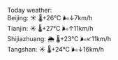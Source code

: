 Today weather:  
Beijing: ☀️   🌡️+26°C 🌬️↓7km/h  
Tianjin: ☀️   🌡️+27°C 🌬️↑11km/h  
Shijiazhuang: 🌦   🌡️+23°C 🌬️↙11km/h  
Tangshan: ☀️   🌡️+24°C 🌬️↓16km/h  
